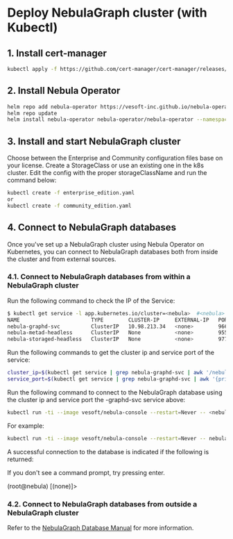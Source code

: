 # Deploy NebulaGraph cluster (with Kubectl)

## 1. Install cert-manager

```bash
kubectl apply -f https://github.com/cert-manager/cert-manager/releases/download/<release_version>/cert-manager.yaml
```

## 2. Install Nebula Operator

```bash
helm repo add nebula-operator https://vesoft-inc.github.io/nebula-operator/charts
helm repo update
helm install nebula-operator nebula-operator/nebula-operator --namespace=<namespace_name> --version=1.1.0
```

## 3. Install and start NebulaGraph cluster

Choose between the Enterprise and Community configuration files base on your license. Create a StorageClass or use an existing one in the k8s cluster. Edit the config with the proper storageClassName and run the command below:

```bash
kubectl create -f enterprise_edition.yaml
or
kubectl create -f community_edition.yaml
```

## 4. Connect to NebulaGraph databases

Once you've set up a NebulaGraph cluster using Nebula Operator on Kubernetes, you can connect to NebulaGraph databases both from inside the cluster and from external sources.

### 4.1. Connect to NebulaGraph databases from within a NebulaGraph cluster

Run the following command to check the IP of the Service:

```bash
$ kubectl get service -l app.kubernetes.io/cluster=<nebula>  #<nebula> is a variable value. Replace it with the desired name.
NAME                       TYPE        CLUSTER-IP     EXTERNAL-IP   PORT(S)                                          AGE
nebula-graphd-svc          ClusterIP   10.98.213.34   <none>        9669/TCP,19669/TCP,19670/TCP                     23h
nebula-metad-headless      ClusterIP   None           <none>        9559/TCP,19559/TCP,19560/TCP                     23h
nebula-storaged-headless   ClusterIP   None           <none>        9779/TCP,19779/TCP,19780/TCP,9778/TCP
```

Run the following commands to get the cluster ip and service port of the service:

```bash
cluster_ip=$(kubectl get service | grep nebula-graphd-svc | awk '/nebula-graphd-svc/ {print $3}')
service_port=$(kubectl get service | grep nebula-graphd-svc | awk '{print $5}' | cut -d',' -f1 | cut -d'/' -f1)
```

Run the following command to connect to the NebulaGraph database using the cluster ip and service port the <cluster-name>-graphd-svc service above:

```bash
kubectl run -ti --image vesoft/nebula-console --restart=Never -- <nebula_console_name> -addr <cluster_ip>  -port <service_port> -u <username> -p <password>
```

For example:

```bash
kubectl run -ti --image vesoft/nebula-console --restart=Never -- nebula-console -addr 10.98.213.34  -port 9669 -u root -p vesoft

```

A successful connection to the database is indicated if the following is returned:

If you don't see a command prompt, try pressing enter.

(root@nebula) [(none)]>

### 4.2. Connect to NebulaGraph databases from outside a NebulaGraph cluster

Refer to the [NebulaGraph Database Manual](https://docs.nebula-graph.io/3.1.3/nebula-operator/4.connect-to-nebula-graph-service/) for more information.
